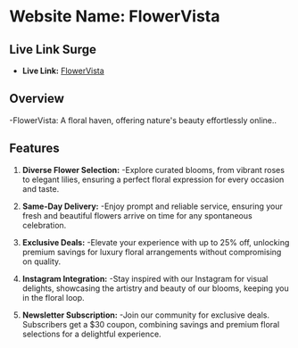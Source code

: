 # Website Name: FlowerVista

## Live Link Surge

- **Live Link:** [FlowerVista]()

## Overview

-FlowerVista: A floral haven, offering nature's beauty effortlessly online..

## Features

1. **Diverse Flower Selection:**
   -Explore curated blooms, from vibrant roses to elegant lilies, ensuring a perfect floral expression for every occasion and taste.

2. **Same-Day Delivery:**
   -Enjoy prompt and reliable service, ensuring your fresh and beautiful flowers arrive on time for any spontaneous celebration.

3. **Exclusive Deals:**
   -Elevate your experience with up to 25% off, unlocking premium savings for luxury floral arrangements without compromising on quality.

4. **Instagram Integration:**
   -Stay inspired with our Instagram for visual delights, showcasing the artistry and beauty of our blooms, keeping you in the floral loop.

5. **Newsletter Subscription:**
   -Join our community for exclusive deals. Subscribers get a $30 coupon, combining savings and premium floral selections for a delightful experience.
